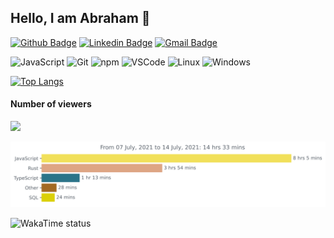 ## Hello, I am Abraham 👋

[![Github Badge](https://img.shields.io/badge/-Github-000?style=flat-square&logo=Github&logoColor=white&link=https://github.com/a-braham)](https://github.com/a-braham)
[![Linkedin Badge](https://img.shields.io/badge/-LinkedIn-blue?style=flat-square&logo=Linkedin&logoColor=white&link=https://www.linkedin.com/in/a-braham/)](https://www.linkedin.com/in/a-braham/)
[![Gmail Badge](https://img.shields.io/badge/-Gmail-c14438?style=flat-square&logo=Gmail&logoColor=white&link=mailto:GreanDominus@gmail.com)](mailto:GreanDominus@gmail.com)

![JavaScript](https://img.shields.io/badge/-JavaScript-F7B93E?style=flat-square&logo=javascript&logoColor=fff)
![Git](https://img.shields.io/badge/-Git-F05032?style=flat-square&logo=git&logoColor=white)
![npm](https://img.shields.io/badge/-NPM-CB3837?style=flat-square&logo=npm&logoColor=white)
![VSCode](https://img.shields.io/badge/-VSCode-0085D1?style=flat-square&logo=visual-studio-code&logoColor=white)
![Linux](https://img.shields.io/badge/-Linux-16C60C?style=flat-square&logo=linux&logoColor=white)
![Windows](https://img.shields.io/badge/-Windows-00ADEF?style=flat-square&logo=windows&logoColor=white)

[![Top Langs](https://github-readme-stats.vercel.app/api/top-langs/?username=a-braham)](https://github.com/a-braham/github-readme-stats) 
<p align="center"> 
  <h4>Number of viewers</h4>
  <img src="https://profile-counter.glitch.me/a-braham/count.svg" />
</p>

<img src="https://github.com/a-braham/a-braham/blob/master/images/stat.svg" alt="Abraham WakaTime Activity"/>

![WakaTime status](https://github.com/a-braham/a-braham/workflows/WakaTime%20stat%20update%20in%20README.md/badge.svg)
